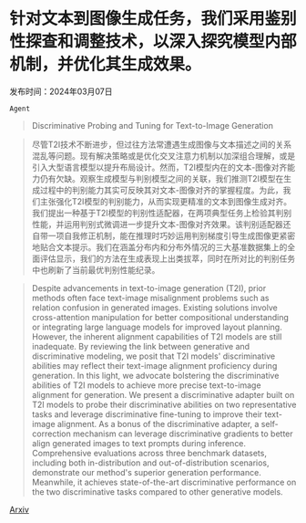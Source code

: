 # 针对文本到图像生成任务，我们采用鉴别性探查和调整技术，以深入探究模型内部机制，并优化其生成效果。

发布时间：2024年03月07日

`Agent`

> Discriminative Probing and Tuning for Text-to-Image Generation

> 尽管T2I技术不断进步，但过往方法常遭遇生成图像与文本描述之间的关系混乱等问题。现有解决策略或是优化交叉注意力机制以加深组合理解，或是引入大型语言模型以提升布局设计。然而，T2I模型内在的文本-图像对齐能力仍有欠缺。观察生成模型与判别模型之间的关联，我们推测T2I模型在生成过程中的判别能力其实可反映其对文本-图像对齐的掌握程度。为此，我们主张强化T2I模型的判别能力，从而实现更精准的文本到图像生成对齐。我们提出一种基于T2I模型的判别性适配器，在两项典型任务上检验其判别性能，并运用判别式微调进一步提升文本-图像对齐效果。该判别适配器还自带一项自我修正机制，能在推理时巧妙运用判别梯度引导生成图像更紧密地贴合文本提示。我们在涵盖分布内和分布外情况的三大基准数据集上的全面评估显示，我们的方法在生成表现上出类拔萃，同时在所对比的判别任务中也刷新了当前最优判别性能纪录。

> Despite advancements in text-to-image generation (T2I), prior methods often face text-image misalignment problems such as relation confusion in generated images. Existing solutions involve cross-attention manipulation for better compositional understanding or integrating large language models for improved layout planning. However, the inherent alignment capabilities of T2I models are still inadequate. By reviewing the link between generative and discriminative modeling, we posit that T2I models' discriminative abilities may reflect their text-image alignment proficiency during generation. In this light, we advocate bolstering the discriminative abilities of T2I models to achieve more precise text-to-image alignment for generation. We present a discriminative adapter built on T2I models to probe their discriminative abilities on two representative tasks and leverage discriminative fine-tuning to improve their text-image alignment. As a bonus of the discriminative adapter, a self-correction mechanism can leverage discriminative gradients to better align generated images to text prompts during inference. Comprehensive evaluations across three benchmark datasets, including both in-distribution and out-of-distribution scenarios, demonstrate our method's superior generation performance. Meanwhile, it achieves state-of-the-art discriminative performance on the two discriminative tasks compared to other generative models.

[Arxiv](https://arxiv.org/abs/2403.04321)